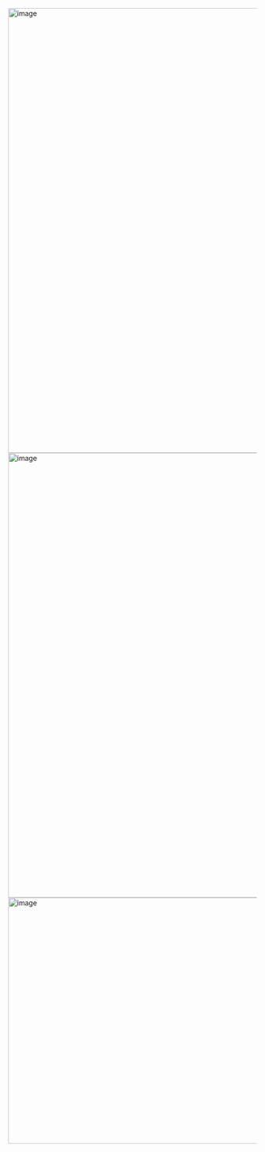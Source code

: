 
<img width="1600" height="900" alt="image" src="https://github.com/user-attachments/assets/b1dbadbf-bc86-4410-a1a8-ff2e8051e6e5" />
<img width="1600" height="900" alt="image" src="https://github.com/user-attachments/assets/bfb8eb4e-35fc-4508-8848-e1277f94afcc" />
<img width="951" height="498" alt="image" src="https://github.com/user-attachments/assets/c7c08e39-a466-4eb9-9150-22a445907e0f" />


